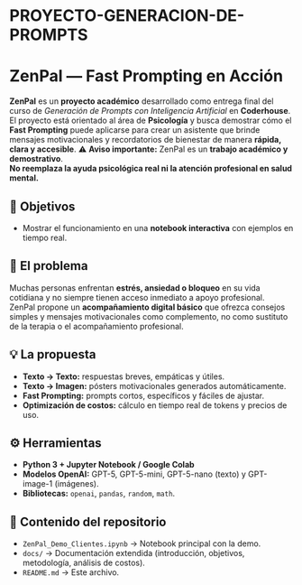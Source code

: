 # PROYECTO-GENERACION-DE-PROMPTS
# ZenPal — Fast Prompting en Acción
**ZenPal** es un **proyecto académico** desarrollado como entrega final del curso de *Generación de Prompts con Inteligencia Artificial* en **Coderhouse**.  
El proyecto está orientado al área de **Psicología** y busca demostrar cómo el **Fast Prompting** puede aplicarse para crear un asistente que brinde mensajes motivacionales y recordatorios de bienestar de manera **rápida, clara y accesible**.
⚠️ **Aviso importante:** ZenPal es un **trabajo académico y demostrativo**.  
**No reemplaza la ayuda psicológica real ni la atención profesional en salud mental.**
## 🎯 Objetivos  
- Mostrar el funcionamiento en una **notebook interactiva** con ejemplos en tiempo real.  
## 📝 El problema
Muchas personas enfrentan **estrés, ansiedad o bloqueo** en su vida cotidiana y no siempre tienen acceso inmediato a apoyo profesional.  
ZenPal propone un **acompañamiento digital básico** que ofrezca consejos simples y mensajes motivacionales como complemento, no como sustituto de la terapia o el acompañamiento profesional.
## 💡 La propuesta
- **Texto → Texto:** respuestas breves, empáticas y útiles.  
- **Texto → Imagen:** pósters motivacionales generados automáticamente.  
- **Fast Prompting:** prompts cortos, específicos y fáciles de ajustar.  
- **Optimización de costos:** cálculo en tiempo real de tokens y precios de uso.
## ⚙️ Herramientas
- **Python 3 + Jupyter Notebook / Google Colab**  
- **Modelos OpenAI:** GPT-5, GPT-5-mini, GPT-5-nano (texto) y GPT-image-1 (imágenes).  
- **Bibliotecas:** `openai`, `pandas`, `random`, `math`.  
## 📂 Contenido del repositorio
- `ZenPal_Demo_Clientes.ipynb` → Notebook principal con la demo.  
- `docs/` → Documentación extendida (introducción, objetivos, metodología, análisis de costos).   
- `README.md` → Este archivo.

